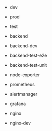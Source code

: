 - dev
- prod
- test

- backend
- backend-dev
- backend-test-e2e
- backend-test-unit
- node-exporter
- prometheus
- alertmanager
- grafana
- nginx
- nginx-dev
